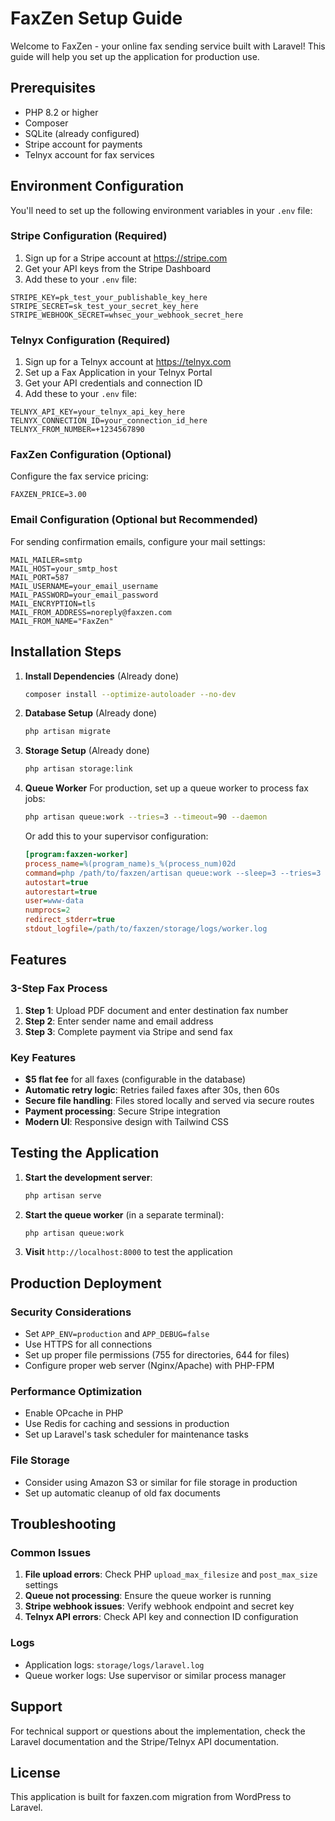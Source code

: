 # FaxZen Setup Guide

Welcome to FaxZen - your online fax sending service built with Laravel! This guide will help you set up the application for production use.

## Prerequisites

- PHP 8.2 or higher
- Composer
- SQLite (already configured)
- Stripe account for payments
- Telnyx account for fax services

## Environment Configuration

You'll need to set up the following environment variables in your `.env` file:

### Stripe Configuration (Required)
1. Sign up for a Stripe account at https://stripe.com
2. Get your API keys from the Stripe Dashboard
3. Add these to your `.env` file:

```env
STRIPE_KEY=pk_test_your_publishable_key_here
STRIPE_SECRET=sk_test_your_secret_key_here
STRIPE_WEBHOOK_SECRET=whsec_your_webhook_secret_here
```

### Telnyx Configuration (Required)
1. Sign up for a Telnyx account at https://telnyx.com
2. Set up a Fax Application in your Telnyx Portal
3. Get your API credentials and connection ID
4. Add these to your `.env` file:

```env
TELNYX_API_KEY=your_telnyx_api_key_here
TELNYX_CONNECTION_ID=your_connection_id_here
TELNYX_FROM_NUMBER=+1234567890
```

### FaxZen Configuration (Optional)
Configure the fax service pricing:

```env
FAXZEN_PRICE=3.00
```

### Email Configuration (Optional but Recommended)
For sending confirmation emails, configure your mail settings:

```env
MAIL_MAILER=smtp
MAIL_HOST=your_smtp_host
MAIL_PORT=587
MAIL_USERNAME=your_email_username
MAIL_PASSWORD=your_email_password
MAIL_ENCRYPTION=tls
MAIL_FROM_ADDRESS=noreply@faxzen.com
MAIL_FROM_NAME="FaxZen"
```

## Installation Steps

1. **Install Dependencies** (Already done)
   ```bash
   composer install --optimize-autoloader --no-dev
   ```

2. **Database Setup** (Already done)
   ```bash
   php artisan migrate
   ```

3. **Storage Setup** (Already done)
   ```bash
   php artisan storage:link
   ```

4. **Queue Worker**
   For production, set up a queue worker to process fax jobs:
   ```bash
   php artisan queue:work --tries=3 --timeout=90 --daemon
   ```

   Or add this to your supervisor configuration:
   ```ini
   [program:faxzen-worker]
   process_name=%(program_name)s_%(process_num)02d
   command=php /path/to/faxzen/artisan queue:work --sleep=3 --tries=3 --timeout=90
   autostart=true
   autorestart=true
   user=www-data
   numprocs=2
   redirect_stderr=true
   stdout_logfile=/path/to/faxzen/storage/logs/worker.log
   ```

## Features

### 3-Step Fax Process
1. **Step 1**: Upload PDF document and enter destination fax number
2. **Step 2**: Enter sender name and email address
3. **Step 3**: Complete payment via Stripe and send fax

### Key Features
- **$5 flat fee** for all faxes (configurable in the database)
- **Automatic retry logic**: Retries failed faxes after 30s, then 60s
- **Secure file handling**: Files stored locally and served via secure routes
- **Payment processing**: Secure Stripe integration
- **Modern UI**: Responsive design with Tailwind CSS

## Testing the Application

1. **Start the development server**:
   ```bash
   php artisan serve
   ```

2. **Start the queue worker** (in a separate terminal):
   ```bash
   php artisan queue:work
   ```

3. **Visit** `http://localhost:8000` to test the application

## Production Deployment

### Security Considerations
- Set `APP_ENV=production` and `APP_DEBUG=false`
- Use HTTPS for all connections
- Set up proper file permissions (755 for directories, 644 for files)
- Configure proper web server (Nginx/Apache) with PHP-FPM

### Performance Optimization
- Enable OPcache in PHP
- Use Redis for caching and sessions in production
- Set up Laravel's task scheduler for maintenance tasks

### File Storage
- Consider using Amazon S3 or similar for file storage in production
- Set up automatic cleanup of old fax documents

## Troubleshooting

### Common Issues

1. **File upload errors**: Check PHP `upload_max_filesize` and `post_max_size` settings
2. **Queue not processing**: Ensure the queue worker is running
3. **Stripe webhook issues**: Verify webhook endpoint and secret key
4. **Telnyx API errors**: Check API key and connection ID configuration

### Logs
- Application logs: `storage/logs/laravel.log`
- Queue worker logs: Use supervisor or similar process manager

## Support

For technical support or questions about the implementation, check the Laravel documentation and the Stripe/Telnyx API documentation.

## License

This application is built for faxzen.com migration from WordPress to Laravel. 